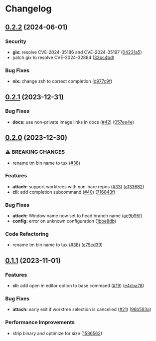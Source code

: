 # Changelog

## [0.2.2](https://github.com/EdenEast/tuxmux/compare/tuxmux-v0.2.1...tuxmux-v0.2.2) (2024-06-01)


### Security

* **gix:** resolve CVE-2024-35186 and CVE-2024-35197 ([04231a5](https://github.com/EdenEast/tuxmux/commit/04231a54b867a738f1f24e870e516d27d5161f3b))
* patch gix to resolve CVE-2024-32884 ([33bc4bd](https://github.com/EdenEast/tuxmux/commit/33bc4bdee28446e7c6c7ac009510f8ad5f1b0e7b))


### Bug Fixes

* **nix:** change zsh to correct completion ([d977c9f](https://github.com/EdenEast/tuxmux/commit/d977c9fce3c211089b0ea1e9d8cceb3301f46ea9))

## [0.2.1](https://github.com/EdenEast/tuxmux/compare/v0.2.0...v0.2.1) (2023-12-31)


### Bug Fixes

* **docs:** use non-private image links in docs ([#42](https://github.com/EdenEast/tuxmux/issues/42)) ([057ee4e](https://github.com/EdenEast/tuxmux/commit/057ee4e6e6d3065d7af9cad2633681485af42b98))

## [0.2.0](https://github.com/EdenEast/tuxmux/compare/v0.1.1...v0.2.0) (2023-12-30)


### ⚠ BREAKING CHANGES

* rename tm bin name to tux ([#38](https://github.com/EdenEast/tuxmux/issues/38))

### Features

* **attach:** support worktrees with non-bare repos ([#33](https://github.com/EdenEast/tuxmux/issues/33)) ([a133682](https://github.com/EdenEast/tuxmux/commit/a133682482e43ae9c1310be1349f8f09439edebb))
* **cli:** add completion subcommand ([#40](https://github.com/EdenEast/tuxmux/issues/40)) ([716843f](https://github.com/EdenEast/tuxmux/commit/716843f4b8952f723c1f4951b8aea34b2714b10c))


### Bug Fixes

* **attach:** Window name now set to head branch name ([ae9b95f](https://github.com/EdenEast/tuxmux/commit/ae9b95fffafc07d7715c2e6aa51931dbc88644fa))
* **config:** error on unknown configuration ([1bbe8db](https://github.com/EdenEast/tuxmux/commit/1bbe8db845d916555c3e43a201b252550411f3f3))


### Code Refactoring

* rename tm bin name to tux ([#38](https://github.com/EdenEast/tuxmux/issues/38)) ([e75cd39](https://github.com/EdenEast/tuxmux/commit/e75cd398283282d9687b34560c6126029119bc60))

## [0.1.1](https://github.com/EdenEast/tuxmux/compare/v0.1.0...v0.1.1) (2023-11-01)


### Features

* **cli:** add open in editor option to base command ([#19](https://github.com/EdenEast/tuxmux/issues/19)) ([e4cba78](https://github.com/EdenEast/tuxmux/commit/e4cba78f9fffa2d9095e81642d49a45ccc05b5fd))


### Bug Fixes

* **attach:** early exit if worktree selection is cancelled ([#21](https://github.com/EdenEast/tuxmux/issues/21)) ([96b583a](https://github.com/EdenEast/tuxmux/commit/96b583a73d0b8a9c7f76d73a4c1a9e1e9a6b6b73))


### Performance Improvements

* strip binary and optimize for size ([1586562](https://github.com/EdenEast/tuxmux/commit/158656260f965847464aca33dcc0807c21daed83))
